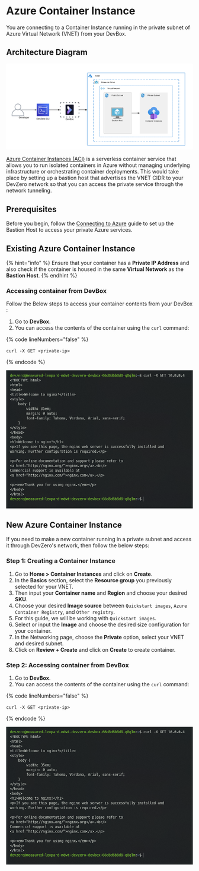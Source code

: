 # Azure Container Instance

You are connecting to a Container Instance running in the private subnet of Azure Virtual Network (VNET) from your DevBox.

## Architecture Diagram

![Azure Container Instance Architecture](../../../.gitbook/assets/azure-container-architecture.png)

[Azure Container Instances (ACI)](https://azure.microsoft.com/en-us/products/container-instances) is a serverless container service that allows you to run isolated containers in Azure without managing underlying infrastructure or orchestrating container deployments. This would take place by setting up a bastion host that advertises the VNET CIDR to your DevZero network so that you can access the private service through the network tunneling.

## Prerequisites

Before you begin, follow the [Connecting to Azure](../../existing-network/connecting-to-azure.md) guide to set up the Bastion Host to access your private Azure services.

## Existing Azure Container Instance

{% hint="info" %}
Ensure that your container has a **Private IP Address** and also check if the container is housed in the same **Virtual Network** as the **Bastion Host**.
{% endhint %}

### Accessing container from DevBox

Follow the Below steps to access your container contents from your DevBox :

1. Go to **DevBox**.
2. You can access the contents of the container using the `curl` command:

{% code lineNumbers="false" %}
```
curl -X GET <private-ip>
```
{% endcode %}

![Azure Container Access](../../../.gitbook/assets/azure-container-access.png)

## New Azure Container Instance

If you need to make a new container running in a private subnet and access it through DevZero's network, then follow the below steps:

### Step 1: Creating a Container Instance

1. Go to **Home > Container Instances** and click on **Create**.
2. In the **Basics** section, select the **Resource group** you previously selected for your VNET.
3. Then input your **Container name** and **Region** and choose your desired **SKU**.
4. Choose your desired **Image source** between `Quickstart images`, `Azure Container Registry`, and `Other registry`.
5. For this guide, we will be working with `Quickstart images`.
6. Select or input the **Image** and choose the desired size configuration for your container.
7. In the Networking page, choose the **Private** option, select your VNET and desired subnet.
7. Click on **Review + Create** and click on **Create** to create container.

### Step 2: Accessing container from DevBox

1. Go to **DevBox**.
2. You can access the contents of the container using the `curl` command:

{% code lineNumbers="false" %}
```
curl -X GET <private-ip>
```
{% endcode %}

![Azure Container Access](../../../.gitbook/assets/azure-container-access.png)
